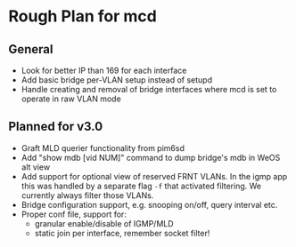 Rough Plan for mcd
==================

General
-------

 - Look for better IP than 169 for each interface
 - Add basic bridge per-VLAN setup instead of setupd
 - Handle creating and removal of bridge interfaces where mcd is
   set to operate in raw VLAN mode


Planned for v3.0
----------------

 - Graft MLD querier functionality from pim6sd
 - Add "show mdb [vid NUM]" command to dump bridge's mdb in WeOS alt view
 - Add support for optional view of reserved FRNT VLANs.  In the igmp app
   this was handled by a separate flag `-f` that activated filtering.  We
   currently always filter those VLANs.
 - Bridge configuration support, e.g. snooping on/off, query interval etc.
 - Proper conf file, support for:
   - granular enable/disable of IGMP/MLD
   - static join per interface, remember socket filter!

